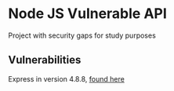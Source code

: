 # Node JS Vulnerable API

Project with security gaps for study purposes

## Vulnerabilities

Express in version 4.8.8, [found here](https://cve.mitre.org/cgi-bin/cvename.cgi?name=CVE-2015-1164)
